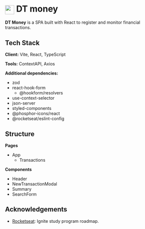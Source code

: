 <h1><img align="center" height="30" src="https://cdn.discordapp.com/attachments/861681804007178290/1192849608657879090/logo.png?ex=65aa92c4&is=65981dc4&hm=81803cd5f6d702bdf4be65628c3daaf0ae082b1c9a31c885e002e4e6fd506cde"> DT money</h1>

**DT Money** is a SPA built with React to register and monitor financial transactions.


## Tech Stack

**Client:** Vite, React, TypeScript

**Tools:** ContextAPI, Axios

**Additional dependencies:**

+ zod
+ react-hook-form
    - @hookform/resolvers
+ use-context-selector
+ json-server
+ styled-components
+ @phosphor-icons/react
+ @rocketseat/eslint-config

## Structure

**Pages**

+ App
    - Transactions

**Components**

+ Header
+ NewTransactionModal
+ Summary
+ SearchForm

## Acknowledgements

 - [Rocketseat](https://www.rocketseat.com.br/): Ignite study program roadmap.


